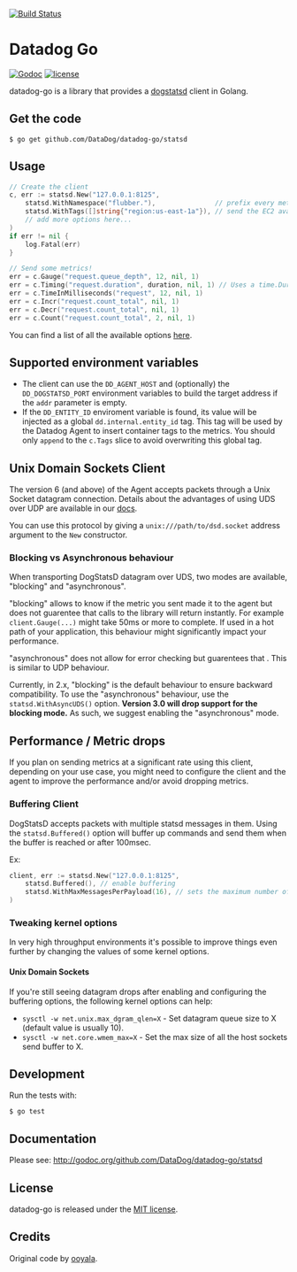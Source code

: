 [![Build Status](https://travis-ci.com/DataDog/datadog-go.svg?branch=master)](https://travis-ci.com/DataDog/datadog-go)
# Datadog Go

[![Godoc](http://img.shields.io/badge/godoc-reference-blue.svg?style=flat)](https://godoc.org/github.com/DataDog/datadog-go/statsd)
[![license](http://img.shields.io/badge/license-MIT-red.svg?style=flat)](http://opensource.org/licenses/MIT)

datadog-go is a library that provides a [dogstatsd](http://docs.datadoghq.com/guides/dogstatsd/) client in Golang.


## Get the code

    $ go get github.com/DataDog/datadog-go/statsd

## Usage

```go
// Create the client
c, err := statsd.New("127.0.0.1:8125",
    statsd.WithNamespace("flubber."),               // prefix every metric with the app name
    statsd.WithTags([]string{"region:us-east-1a"}), // send the EC2 availability zone as a tag with every metric
    // add more options here...
)
if err != nil {
    log.Fatal(err)
}

// Send some metrics!
err = c.Gauge("request.queue_depth", 12, nil, 1)
err = c.Timing("request.duration", duration, nil, 1) // Uses a time.Duration!
err = c.TimeInMilliseconds("request", 12, nil, 1)
err = c.Incr("request.count_total", nil, 1)
err = c.Decr("request.count_total", nil, 1)
err = c.Count("request.count_total", 2, nil, 1)
```

You can find a list of all the available options [here](https://godoc.org/github.com/DataDog/datadog-go/statsd#Option).

## Supported environment variables

- The client can use the `DD_AGENT_HOST` and (optionally) the `DD_DOGSTATSD_PORT` environment variables to build the target address if the `addr` parameter is empty.
- If the `DD_ENTITY_ID` enviroment variable is found, its value will be injected as a global `dd.internal.entity_id` tag. This tag will be used by the Datadog Agent to insert container tags to the metrics. You should only `append` to the `c.Tags` slice to avoid overwriting this global tag.

## Unix Domain Sockets Client

The version 6 (and above) of the Agent accepts packets through a Unix Socket datagram connection.
Details about the advantages of using UDS over UDP are available in our [docs](https://docs.datadoghq.com/developers/dogstatsd/unix_socket/).

You can use this protocol by giving a `unix:///path/to/dsd.socket` address argument to the `New` constructor.


### Blocking vs Asynchronous behaviour

When transporting DogStatsD datagram over UDS, two modes are available, "blocking" and "asynchronous".

"blocking" allows to know if the metric you sent made it to the agent but does not guarentee that calls to the library will return instantly. For example `client.Gauge(...)` might take 50ms or more to complete. If used in a hot path of your application, this behaviour might significantly impact your performance.

"asynchronous" does not allow for error checking but guarentees that . This is similar to UDP behaviour.

Currently, in 2.x, "blocking" is the default behaviour to ensure backward compatibility. To use the "asynchronous" behaviour, use the `statsd.WithAsyncUDS()` option.
**Version 3.0 will drop support for the blocking mode.** As such, we suggest enabling the "asynchronous" mode.

## Performance / Metric drops

If you plan on sending metrics at a significant rate using this client, depending on your use case, you might need to configure the client and the agent to improve the performance and/or avoid dropping metrics.

### Buffering Client

DogStatsD accepts packets with multiple statsd messages in them. Using the `statsd.Buffered()` option will buffer up commands and send them when the buffer is reached or after 100msec.

Ex:
```go
client, err := statsd.New("127.0.0.1:8125",
    statsd.Buffered(), // enable buffering
    statsd.WithMaxMessagesPerPayload(16), // sets the maximum number of messages in a single datagram
)
```

### Tweaking kernel options

In very high throughput environments it's possible to improve things even further by changing the values of some kernel options.

#### Unix Domain Sockets

If you're still seeing datagram drops after enabling and configuring the buffering options, the following kernel options can help:
- `sysctl -w net.unix.max_dgram_qlen=X` - Set datagram queue size to X (default value is usually 10).
- `sysctl -w net.core.wmem_max=X` - Set the max size of all the host sockets send buffer to X.

## Development

Run the tests with:

    $ go test

## Documentation

Please see: http://godoc.org/github.com/DataDog/datadog-go/statsd

## License

datadog-go is released under the [MIT license](http://www.opensource.org/licenses/mit-license.php).

## Credits

Original code by [ooyala](https://github.com/ooyala/go-dogstatsd).
